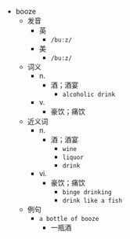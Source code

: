 - booze
  - 发音
    - 英
      - `/buːz/`
    - 美
      - `/bu:z/`
  - 词义
    - n.
      - 酒；酒宴
        - `alcoholic drink`
    - v.
      - 豪饮；痛饮
  - 近义词
    - n.
      - 酒；酒宴
        - `wine`
        - `liquor`
        - `drink`
    - vi.
      - 豪饮；痛饮
        - `binge drinking`
        - `drink like a fish`
  - 例句
    - `a bottle of booze`
      - 一瓶酒

